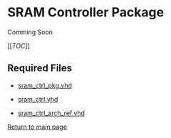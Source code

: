 
# SRAM Controller Package
Comming Soon


[[_TOC_]]

## Required Files

- [sram_ctrl_pkg.vhd](src/sram_ctrl_pkg.vhd)

- [sram_ctrl.vhd](src/sram_ctrl.vhd)

- [sram_ctrl_arch_ref.vhd](src/sram_ctrl_arch_ref.vhd)


[Return to main page](../../README.md)
